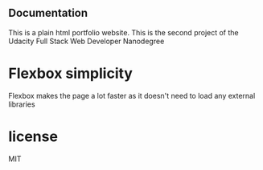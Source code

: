 Documentation
-------------
This is a plain html portfolio website.
This is the second project of the Udacity Full Stack Web Developer Nanodegree


# Flexbox simplicity
Flexbox makes the page a lot faster as it doesn't need to load any external libraries



# license

MIT
